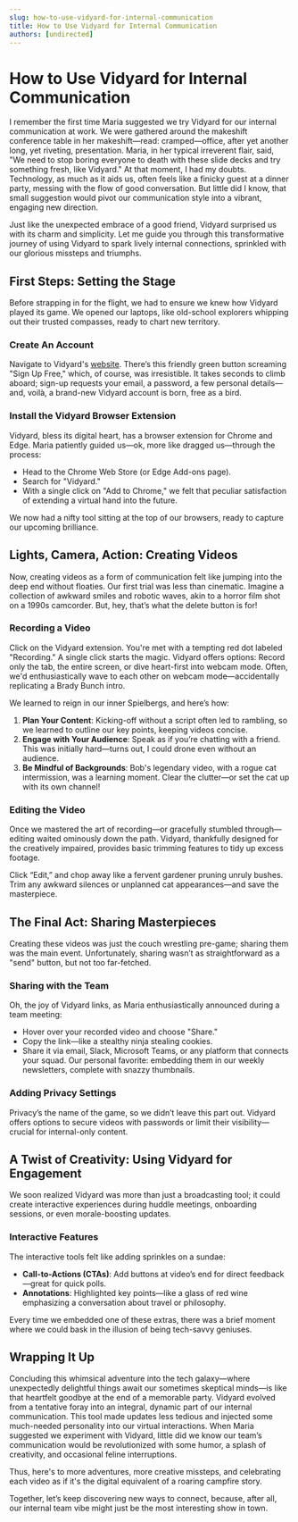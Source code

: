 ```yaml
---
slug: how-to-use-vidyard-for-internal-communication
title: How to Use Vidyard for Internal Communication
authors: [undirected]
---
```



# How to Use Vidyard for Internal Communication

I remember the first time Maria suggested we try Vidyard for our internal communication at work. We were gathered around the makeshift conference table in her makeshift—read: cramped—office, after yet another long, yet riveting, presentation. Maria, in her typical irreverent flair, said, "We need to stop boring everyone to death with these slide decks and try something fresh, like Vidyard." At that moment, I had my doubts. Technology, as much as it aids us, often feels like a finicky guest at a dinner party, messing with the flow of good conversation. But little did I know, that small suggestion would pivot our communication style into a vibrant, engaging new direction.

Just like the unexpected embrace of a good friend, Vidyard surprised us with its charm and simplicity. Let me guide you through this transformative journey of using Vidyard to spark lively internal connections, sprinkled with our glorious missteps and triumphs.

## First Steps: Setting the Stage

Before strapping in for the flight, we had to ensure we knew how Vidyard played its game. We opened our laptops, like old-school explorers whipping out their trusted compasses, ready to chart new territory.

### Create An Account

Navigate to Vidyard's [website](https://www.vidyard.com/). There’s this friendly green button screaming "Sign Up Free," which, of course, was irresistible. It takes seconds to climb aboard; sign-up requests your email, a password, a few personal details—and, voilà, a brand-new Vidyard account is born, free as a bird.

### Install the Vidyard Browser Extension

Vidyard, bless its digital heart, has a browser extension for Chrome and Edge. Maria patiently guided us—ok, more like dragged us—through the process:

- Head to the Chrome Web Store (or Edge Add-ons page).
- Search for "Vidyard."
- With a single click on "Add to Chrome," we felt that peculiar satisfaction of extending a virtual hand into the future.

We now had a nifty tool sitting at the top of our browsers, ready to capture our upcoming brilliance.

## Lights, Camera, Action: Creating Videos

Now, creating videos as a form of communication felt like jumping into the deep end without floaties. Our first trial was less than cinematic. Imagine a collection of awkward smiles and robotic waves, akin to a horror film shot on a 1990s camcorder. But, hey, that’s what the delete button is for!

### Recording a Video

Click on the Vidyard extension. You're met with a tempting red dot labeled "Recording." A single click starts the magic. Vidyard offers options: Record only the tab, the entire screen, or dive heart-first into webcam mode. Often, we'd enthusiastically wave to each other on webcam mode—accidentally replicating a Brady Bunch intro.

We learned to reign in our inner Spielbergs, and here’s how:  

1. **Plan Your Content**: Kicking-off without a script often led to rambling, so we learned to outline our key points, keeping videos concise.
2. **Engage with Your Audience**: Speak as if you’re chatting with a friend. This was initially hard—turns out, I could drone even without an audience.
3. **Be Mindful of Backgrounds**: Bob's legendary video, with a rogue cat intermission, was a learning moment. Clear the clutter—or set the cat up with its own channel!

### Editing the Video

Once we mastered the art of recording—or gracefully stumbled through—editing waited ominously down the path. Vidyard, thankfully designed for the creatively impaired, provides basic trimming features to tidy up excess footage.

Click “Edit,” and chop away like a fervent gardener pruning unruly bushes. Trim any awkward silences or unplanned cat appearances—and save the masterpiece.

## The Final Act: Sharing Masterpieces

Creating these videos was just the couch wrestling pre-game; sharing them was the main event. Unfortunately, sharing wasn’t as straightforward as a "send" button, but not too far-fetched.

### Sharing with the Team

Oh, the joy of Vidyard links, as Maria enthusiastically announced during a team meeting:  

- Hover over your recorded video and choose "Share."
- Copy the link—like a stealthy ninja stealing cookies.
- Share it via email, Slack, Microsoft Teams, or any platform that connects your squad. Our personal favorite: embedding them in our weekly newsletters, complete with snazzy thumbnails.

### Adding Privacy Settings

Privacy’s the name of the game, so we didn’t leave this part out. Vidyard offers options to secure videos with passwords or limit their visibility—crucial for internal-only content.

## A Twist of Creativity: Using Vidyard for Engagement

We soon realized Vidyard was more than just a broadcasting tool; it could create interactive experiences during huddle meetings, onboarding sessions, or even morale-boosting updates.

### Interactive Features

The interactive tools felt like adding sprinkles on a sundae:

- **Call-to-Actions (CTAs)**: Add buttons at video’s end for direct feedback—great for quick polls.
- **Annotations**: Highlighted key points—like a glass of red wine emphasizing a conversation about travel or philosophy.
  
Every time we embedded one of these extras, there was a brief moment where we could bask in the illusion of being tech-savvy geniuses.

## Wrapping It Up

Concluding this whimsical adventure into the tech galaxy—where unexpectedly delightful things await our sometimes skeptical minds—is like that heartfelt goodbye at the end of a memorable party. Vidyard evolved from a tentative foray into an integral, dynamic part of our internal communication. This tool made updates less tedious and injected some much-needed personality into our virtual interactions. When Maria suggested we experiment with Vidyard, little did we know our team’s communication would be revolutionized with some humor, a splash of creativity, and occasional feline interruptions.

Thus, here's to more adventures, more creative missteps, and celebrating each video as if it's the digital equivalent of a roaring campfire story.

Together, let’s keep discovering new ways to connect, because, after all, our internal team vibe might just be the most interesting show in town.